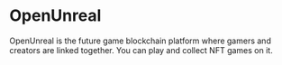 # OpenUnreal
OpenUnreal is the future game blockchain platform where gamers and creators are linked together. You can play and collect NFT games on it.
